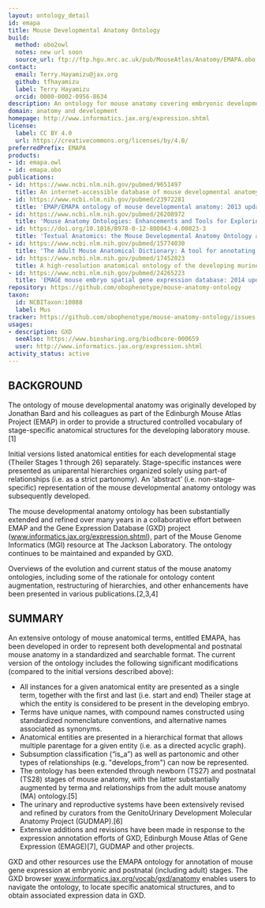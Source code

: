 ```yaml
---
layout: ontology_detail
id: emapa
title: Mouse Developmental Anatomy Ontology
build:
  method: obo2owl
  notes: new url soon
  source_url: ftp://ftp.hgu.mrc.ac.uk/pub/MouseAtlas/Anatomy/EMAPA.obo
contact:
  email: Terry.Hayamizu@jax.org
  github: tfhayamizu
  label: Terry Hayamizu
  orcid: 0000-0002-0956-8634
description: An ontology for mouse anatomy covering embryonic development and postnatal stages.
domain: anatomy and development
homepage: http://www.informatics.jax.org/expression.shtml
license:
  label: CC BY 4.0
  url: https://creativecommons.org/licenses/by/4.0/
preferredPrefix: EMAPA
products:
- id: emapa.owl
- id: emapa.obo
publications:
- id: https://www.ncbi.nlm.nih.gov/pubmed/9651497
  title: An internet-accessible database of mouse developmental anatomy based on a systematic nomenclature
- id: https://www.ncbi.nlm.nih.gov/pubmed/23972281
  title: 'EMAP/EMAPA ontology of mouse developmental anatomy: 2013 update'
- id: https://www.ncbi.nlm.nih.gov/pubmed/26208972
  title: 'Mouse Anatomy Ontologies: Enhancements and Tools for Exploring and Integrating Biomedical Data'
- id: https://doi.org/10.1016/B978-0-12-800043-4.00023-3
  title: 'Textual Anatomics: the Mouse Developmental Anatomy Ontology and the Gene Expression Database for Mouse Development (GXD)'
- id: https://www.ncbi.nlm.nih.gov/pubmed/15774030
  title: 'The Adult Mouse Anatomical Dictionary: A tool for annotating and integrating data'
- id: https://www.ncbi.nlm.nih.gov/pubmed/17452023
  title: A high-resolution anatomical ontology of the developing murine genitourinary tract
- id: https://www.ncbi.nlm.nih.gov/pubmed/24265223
  title: 'EMAGE mouse embryo spatial gene expression database: 2014 update'
repository: https://github.com/obophenotype/mouse-anatomy-ontology
taxon:
  id: NCBITaxon:10088
  label: Mus
tracker: https://github.com/obophenotype/mouse-anatomy-ontology/issues
usages:
- description: GXD
  seeAlso: https://www.biosharing.org/biodbcore-000659
  user: http://www.informatics.jax.org/expression.shtml
activity_status: active
---
```


## BACKGROUND

The ontology of mouse developmental anatomy was originally developed by Jonathan Bard and his colleagues as part of the Edinburgh Mouse Atlas Project (EMAP) in order to provide a structured controlled vocabulary of stage-specific anatomical structures for the developing laboratory mouse.[1]

Initial versions listed anatomical entities for each developmental stage (Theiler Stages 1 through 26) separately. Stage-specific instances were presented as uniparental hierarchies organized solely using part-of relationships (i.e. as a strict partonomy). An ‘abstract’ (i.e. non-stage-specific) representation of the mouse developmental anatomy ontology was subsequently developed.

The mouse developmental anatomy ontology has been substantially extended and refined over many years in a collaborative effort between EMAP and the Gene Expression Database (GXD) project (www.informatics.jax.org/expression.shtml), part of the Mouse Genome Informatics (MGI) resource at The Jackson Laboratory. The ontology continues to be maintained and expanded by GXD.

Overviews of the evolution and current status of the mouse anatomy ontologies, including some of the rationale for ontology content augmentation, restructuring of hierarchies, and other enhancements have been presented in various publications.[2,3,4]

## SUMMARY

An extensive ontology of mouse anatomical terms, entitled EMAPA, has been developed in order to represent both developmental and postnatal mouse anatomy in a standardized and searchable format. The current version of the ontology includes the following significant modifications (compared to the initial versions described above):

 * All instances for a given anatomical entity are presented as a single term, together with the first and last (i.e. start and end) Theiler stage at which the entity is considered to be present in the developing embryo.
 * Terms have unique names, with compound names constructed using standardized nomenclature conventions, and alternative names associated as synonyms.
 * Anatomical entities are presented in a hierarchical format that allows multiple parentage for a given entity (i.e. as a directed acyclic graph).
 * Subsumption classification (“is_a”) as well as partonomic and other types of relationships (e.g. "develops_from") can now be represented.
 * The ontology has been extended through newborn (TS27) and postnatal (TS28) stages of mouse anatomy, with the latter substantially augmented by terma and relationships from the adult mouse anatomy (MA) ontology.[5]
 * The urinary and reproductive systems have been extensively revised and refined by curators from the GenitoUrinary Development Molecular Anatomy Project (GUDMAP).[6]
 * Extensive additions and revisions have been made in response to the expression annotation efforts of GXD, Edinburgh Mouse Atlas of Gene Expression (EMAGE)[7], GUDMAP and other projects.

GXD and other resources use the EMAPA ontology for annotation of mouse gene expression at embryonic and postnatal (including adult) stages. The GXD browser www.informatics.jax.org/vocab/gxd/anatomy enables users to navigate the ontology, to locate specific anatomical structures, and to obtain associated expression data in GXD.
